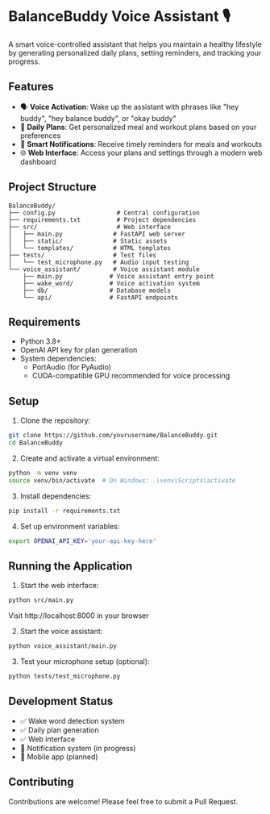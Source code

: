 # BalanceBuddy Voice Assistant 🎙️

A smart voice-controlled assistant that helps you maintain a healthy lifestyle by generating personalized daily plans, setting reminders, and tracking your progress.

## Features
- 🗣️ **Voice Activation**: Wake up the assistant with phrases like "hey buddy", "hey balance buddy", or "okay buddy"
- 📅 **Daily Plans**: Get personalized meal and workout plans based on your preferences
- 🔔 **Smart Notifications**: Receive timely reminders for meals and workouts
- 🌐 **Web Interface**: Access your plans and settings through a modern web dashboard

## Project Structure

```
BalanceBuddy/
├── config.py                 # Central configuration
├── requirements.txt          # Project dependencies
├── src/                      # Web interface
│   ├── main.py              # FastAPI web server
│   ├── static/              # Static assets
│   └── templates/           # HTML templates
├── tests/                   # Test files
│   └── test_microphone.py   # Audio input testing
└── voice_assistant/         # Voice assistant module
    ├── main.py             # Voice assistant entry point
    ├── wake_word/          # Voice activation system
    ├── db/                 # Database models
    └── api/                # FastAPI endpoints
```

## Requirements

- Python 3.8+
- OpenAI API key for plan generation
- System dependencies:
  - PortAudio (for PyAudio)
  - CUDA-compatible GPU recommended for voice processing

## Setup

1. Clone the repository:
```bash
git clone https://github.com/yourusername/BalanceBuddy.git
cd BalanceBuddy
```

2. Create and activate a virtual environment:
```bash
python -m venv venv
source venv/bin/activate  # On Windows: .\venv\Scripts\activate
```

3. Install dependencies:
```bash
pip install -r requirements.txt
```

4. Set up environment variables:
```bash
export OPENAI_API_KEY='your-api-key-here'
```

## Running the Application

1. Start the web interface:
```bash
python src/main.py
```
Visit http://localhost:8000 in your browser

2. Start the voice assistant:
```bash
python voice_assistant/main.py
```

3. Test your microphone setup (optional):
```bash
python tests/test_microphone.py
```

## Development Status

- ✅ Wake word detection system
- ✅ Daily plan generation
- ✅ Web interface
- 🚧 Notification system (in progress)
- 📅 Mobile app (planned)

## Contributing

Contributions are welcome! Please feel free to submit a Pull Request.